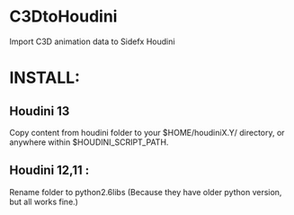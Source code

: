 C3DtoHoudini
============

Import C3D animation data to Sidefx Houdini

INSTALL:
===========
Houdini 13
----------
Copy content from houdini folder to your $HOME/houdiniX.Y/ directory, or anywhere within $HOUDINI_SCRIPT_PATH.

Houdini 12,11 :
----------
Rename folder to python2.6libs (Because they have older python version, but all works fine.)
